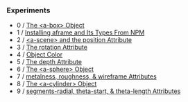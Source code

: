 ### Experiments
- 0 / [The \<a-box\> Object](https://github.com/rpivo/aframe-experiments/tree/master/0)
- 1 / [Installing aframe and Its Types From NPM](https://github.com/rpivo/aframe-experiments/tree/master/1)
- 2 / [\<a-scene\> and the position Attribute](https://github.com/rpivo/aframe-experiments/tree/master/2)
- 3 / [The rotation Attribute](https://github.com/rpivo/aframe-experiments/tree/master/3)
- 4 / [Object Color](https://github.com/rpivo/aframe-experiments/tree/master/4)
- 5 / [The depth Attribute](https://github.com/rpivo/aframe-experiments/tree/master/5)
- 6 / [The \<a-sphere\> Object](https://github.com/rpivo/aframe-experiments/tree/master/6)
- 7 / [metalness, roughness, & wireframe Attributes](https://github.com/rpivo/aframe-experiments/tree/master/7)
- 8 / [The \<a-cylinder\> Object](https://github.com/rpivo/aframe-experiments/tree/master/8)
- 9 / [segments-radial, theta-start, & theta-length Attributes](https://github.com/rpivo/aframe-experiments/tree/master/9)